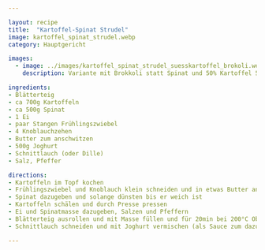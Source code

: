 ```yaml
---

layout: recipe
title:  "Kartoffel-Spinat Strudel"
image: kartoffel_spinat_strudel.webp
category: Hauptgericht

images:
  - image: ../images/kartoffel_spinat_strudel_suesskartoffel_brokoli.webp
    description: Variante mit Brokkoli statt Spinat und 50% Kartoffel 50% Süßkartoffel

ingredients:
- Blätterteig
- ca 700g Kartoffeln
- ca 500g Spinat
- 1 Ei
- paar Stangen Frühlingszwiebel
- 4 Knoblauchzehen
- Butter zum anschwitzen
- 500g Joghurt
- Schnittlauch (oder Dille)
- Salz, Pfeffer

directions:
- Kartoffeln im Topf kochen
- Frühlingszwiebel und Knoblauch klein schneiden und in etwas Butter anschwitzen
- Spinat dazugeben und solange dünsten bis er weich ist
- Kartoffeln schälen und durch Presse pressen
- Ei und Spinatmasse dazugeben, Salzen und Pfeffern
- Blätterteig ausrollen und mit Masse füllen und für 20min bei 200°C Ober/Unterhitze ins Backrohr geben
- Schnittlauch schneiden und mit Joghurt vermischen (als Sauce zum dazuessen)

---
```


